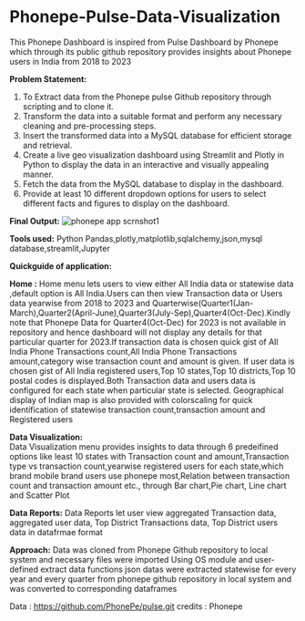 # Phonepe-Pulse-Data-Visualization
This Phonepe Dashboard is inspired from Pulse Dashboard by Phonepe which through its public github repository provides insights about Phonepe users in India from 2018 to 2023

**Problem Statement:**
1. To Extract data from the Phonepe pulse Github repository through scripting and to clone it.
2. Transform the data into a suitable format and perform any necessary cleaning and pre-processing steps.
3. Insert the transformed data into a MySQL database for efficient storage and retrieval.
4. Create a live geo visualization dashboard using Streamlit and Plotly in Python to display the data in an interactive and visually appealing manner.
5. Fetch the data from the MySQL database to display in the dashboard.
6. Provide at least 10 different dropdown options for users to select different facts and figures to display on the dashboard.

**Final Output:**
![phonepe app scrnshot1](https://github.com/KiruthikaParanthaman/Phonepe-Pulse-Data-Visualization/assets/141828622/0b121d0a-1c70-402e-8c76-da1e513af36e)

**Tools used:**
Python Pandas,plotly,matplotlib,sqlalchemy,json,mysql database,streamlit,Jupyter

**Quickguide of application:**

**Home :**
  Home menu lets users to view either All India data or statewise data ,default option is All India.Users can then view Transaction data or Users data yearwise from 2018 to 2023 and Quarterwise(Quarter1(Jan-March),Quarter2(April-June),Quarter3(July-Sep),Quarter4(Oct-Dec).Kindly note that Phonepe Data for Quarter4(Oct-Dec) for 2023 is not available in repository and hence dashboard will not display any details for that particular quarter for 2023.If transaction data is chosen quick gist of All India Phone Transactions count,All India Phone Transactions amount,category wise transaction count and amount is given. If user data is chosen gist of All India registered users,Top 10 states,Top 10 districts,Top 10 postal codes is displayed.Both Transaction data and users data is configured for each state when particular state is selected. Geographical display of Indian map is also provided with colorscaling for quick identification of statewise transaction count,transaction amount and Registered users
  
**Data Visualization:**  
  Data Visualization menu provides insights to data through 6 predeifined options like least 10 states with Transaction count and amount,Transaction type vs transaction count,yearwise registered users for each state,which brand mobile brand users use phonepe most,Relation between transaction count and transaction amount etc., through Bar chart,Pie chart, Line chart and Scatter Plot

**Data Reports:**
  Data Reports let user view aggregated Transaction data, aggregated user data, Top District Transactions data, Top District users data in datafrmae format

**Approach:**
  Data was cloned from Phonepe Github repository to local system and necessary files were imported 
  Using OS module and user-defined extract data functions json datas were extracted statewise for every year and every quarter from phonepe github repository in local system and was converted to corresponding       dataframes
  
  
Data : https://github.com/PhonePe/pulse.git
credits : Phonepe




